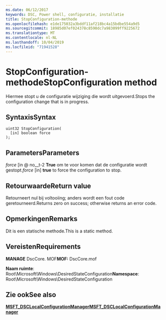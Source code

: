 ```yaml
---
ms.date: 06/12/2017
keywords: DSC, Power shell, configuratie, installatie
title: StopConfiguration-methode
ms.openlocfilehash: e1de175032a3bddf11af218bc4a15bdbe554a9d5
ms.sourcegitcommit: 18985d07ef024378c8590dc7a983099ff9225672
ms.translationtype: MT
ms.contentlocale: nl-NL
ms.lasthandoff: 10/04/2019
ms.locfileid: "71941528"
---
```

# <a name="stopconfiguration-method"></a><span data-ttu-id="cd325-103">StopConfiguration-methode</span><span class="sxs-lookup"><span data-stu-id="cd325-103">StopConfiguration method</span></span>

<span data-ttu-id="cd325-104">Hiermee stopt u de configuratie wijziging die wordt uitgevoerd.</span><span class="sxs-lookup"><span data-stu-id="cd325-104">Stops the configuration change that is in progress.</span></span>

## <a name="syntax"></a><span data-ttu-id="cd325-105">Syntaxis</span><span class="sxs-lookup"><span data-stu-id="cd325-105">Syntax</span></span>

```mof
uint32 StopConfiguration(
  [in] boolean force
);
```

## <a name="parameters"></a><span data-ttu-id="cd325-106">Parameters</span><span class="sxs-lookup"><span data-stu-id="cd325-106">Parameters</span></span>

<span data-ttu-id="cd325-107">*force* \[in @ no__t-2 **True** om te voor komen dat de configuratie wordt gestopt.</span><span class="sxs-lookup"><span data-stu-id="cd325-107">*force* \[in\] **true** to force the configuration to stop.</span></span>

## <a name="return-value"></a><span data-ttu-id="cd325-108">Retourwaarde</span><span class="sxs-lookup"><span data-stu-id="cd325-108">Return value</span></span>

<span data-ttu-id="cd325-109">Retourneert nul bij voltooiing; anders wordt een fout code geretourneerd.</span><span class="sxs-lookup"><span data-stu-id="cd325-109">Returns zero on success; otherwise returns an error code.</span></span>

## <a name="remarks"></a><span data-ttu-id="cd325-110">Opmerkingen</span><span class="sxs-lookup"><span data-stu-id="cd325-110">Remarks</span></span>

<span data-ttu-id="cd325-111">Dit is een statische methode.</span><span class="sxs-lookup"><span data-stu-id="cd325-111">This is a static method.</span></span>

## <a name="requirements"></a><span data-ttu-id="cd325-112">Vereisten</span><span class="sxs-lookup"><span data-stu-id="cd325-112">Requirements</span></span>

<span data-ttu-id="cd325-113">**MANAGE** DscCore. MOF</span><span class="sxs-lookup"><span data-stu-id="cd325-113">**MOF:** DscCore.mof</span></span>

<span data-ttu-id="cd325-114">**Naam ruimte**: Root\Microsoft\Windows\DesiredStateConfiguration</span><span class="sxs-lookup"><span data-stu-id="cd325-114">**Namespace**: Root\Microsoft\Windows\DesiredStateConfiguration</span></span>

## <a name="see-also"></a><span data-ttu-id="cd325-115">Zie ook</span><span class="sxs-lookup"><span data-stu-id="cd325-115">See also</span></span>

[<span data-ttu-id="cd325-116">**MSFT_DSCLocalConfigurationManager**</span><span class="sxs-lookup"><span data-stu-id="cd325-116">**MSFT_DSCLocalConfigurationManager**</span></span>](msft-dsclocalconfigurationmanager.md)
